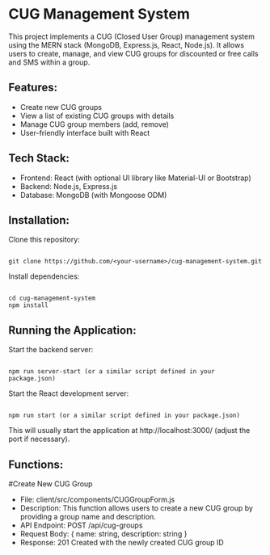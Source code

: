 # CUG Management System

This project implements a CUG (Closed User Group) management system using the MERN stack (MongoDB, Express.js, React, Node.js). It allows users to create, manage, and view CUG groups for discounted or free calls and SMS within a group.

## Features:

- Create new CUG groups
- View a list of existing CUG groups with details
- Manage CUG group members (add, remove)
- User-friendly interface built with React 

## Tech Stack:

- Frontend: React (with optional UI library like Material-UI or Bootstrap)
- Backend: Node.js, Express.js
- Database: MongoDB (with Mongoose ODM)


## Installation:

Clone this repository:

```

git clone https://github.com/<your-username>/cug-management-system.git
```

Install dependencies:

```

cd cug-management-system
npm install
```

## Running the Application:

Start the backend server:

```

npm run server-start (or a similar script defined in your package.json)
```

Start the React development server:

```

npm run start (or a similar script defined in your package.json)
```

This will usually start the application at http://localhost:3000/ (adjust the port if necessary).

## Functions:

#Create New CUG Group
- File: client/src/components/CUGGroupForm.js
- Description: This function allows users to create a new CUG group by providing a group name and description.
- API Endpoint: POST /api/cug-groups
- Request Body: { name: string, description: string }
- Response: 201 Created with the newly created CUG group ID






